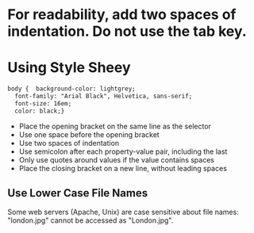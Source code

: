 
# For readability, add two spaces of indentation. Do not use the tab key.

# Using Style Sheey

```html
body {  background-color: lightgrey;  
  font-family: "Arial Black", Helvetica, sans-serif;  
  font-size: 16em;  
  color: black;}
```

- Place the opening bracket on the same line as the selector
- Use one space before the opening bracket
- Use two spaces of indentation
- Use semicolon after each property-value pair, including the last
- Only use quotes around values if the value contains spaces
- Place the closing bracket on a new line, without leading spaces

## Use Lower Case File Names

Some web servers (Apache, Unix) are case sensitive about file names: "london.jpg" cannot be accessed as "London.jpg". 